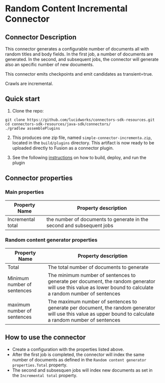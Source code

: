 # Random Content Incremental Connector

## Connector Description

This connector generates a configurable number of documents all with random titles and body fields.
In the first job, a number of documents are generated. In the second, and subsequent jobs, the connector will generate also an specific number of new documents.

This connector emits checkpoints and emit candidates as transient=true.

Crawls are incremental.

## Quick start

1. Clone the repo:
```
git clone https://github.com/lucidworks/connectors-sdk-resources.git
cd connectors-sdk-resources/java-sdk/connectors/
./gradlew assemblePlugins
```

2. This produces one zip file, named `simple-connector-incrementa.zip`, located in the `build/plugins` directory.
This artifact is now ready to be uploaded directly to Fusion as a connector plugin.

3. See the following [instructions](../README.md) on how to build, deploy, and run the plugin

## Connector properties

### Main properties

|Property Name| Property description|
|---|---|
| Incremental total | the number of documents to generate in the second and subsequent jobs |

### Random content generator properties

|Property Name| Property description|
|---|---|
| Total | The total number of documents to generate |
| Minimum number of sentences | The minimum number of sentences to generate per document, the random generator will use this value as lower bound to calculate a random number of sentences|
| maximum number of sentences | The maximum number of sentences to generate per document, the random generator will use this value as upper bound to calculate a random number of sentences|


## How to use the connector

- Create a configuration with the properties listed above.
- After the first job is completed, the connector will index the same number of documents as defined in the `Random content generator properties.Total` property.
- The second and subsesquen jobs will index new documents as set in the `Incremental total` property.